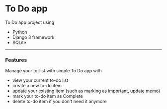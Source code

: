 # To Do app
To Do app project using 
+ Python
+ Django 3 framework
+ SQLite

----------------

### Features
Manage your to-list with simple To Do app with
+ view your current to-do list
+ create a new to-do item
+ update your existing item (such as marking as important, update memo)
+ mark your to-do item as Complete
+ delete to-do item if you don't need it anymore